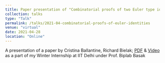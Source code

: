 ```yaml
---
title: Paper presentation of "Combinatorial proofs of two Euler type identities due to Andrews"
collection: talks
type: "Talk"
permalink: /talks/2021-04-combinatorial-proofs-of-euler-identities
venue: "virtual"
date: 2021-04-28
location: "Online"
---
```


A presentation of a paper by Cristina Ballantine, Richard Bielak; [PDF](https://arxiv.org/pdf/1803.06394.pdf) & [Video](https://drive.google.com/file/d/1F6lPMhVNM7WJH8uWiX_nBrVLpFF3_H4D/view?usp=sharing) as a part of my Winter Internship at IIT Delhi 
under Prof. Biplab Basak
